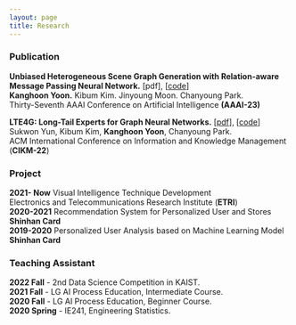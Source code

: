 ```yaml
---
layout: page
title: Research
---
```


### Publication

**Unbiased Heterogeneous Scene Graph Generation with Relation-aware Message Passing Neural Network.**  [pdf], [[code](https://github.com/KanghoonYoon/hetsgg-torch)]  
**Kanghoon Yoon.** Kibum Kim. Jinyoung Moon. Chanyoung Park.  
Thirty-Seventh AAAI Conference on Artificial Intelligence **(AAAI-23)**  

**LTE4G: Long-Tail Experts for Graph Neural Networks.**  [[pdf](https://dl.acm.org/doi/abs/10.1145/3511808.3557381)], [[code](https://github.com/SukwonYun/LTE4G)]  
Sukwon Yun, Kibum Kim, **Kanghoon Yoon**, Chanyoung Park.  
ACM International Conference on Information and Knowledge Management (**CIKM-22**)

### Project

**2021- Now** Visual Intelligence Technique Development  
Electronics and Telecommunications Research Institute (**ETRI**)  
**2020-2021** Recommendation System for Personalized User and Stores  
**Shinhan Card**  
**2019-2020** Personalized User Analysis based on Machine Learning Model  
**Shinhan Card**


### Teaching Assistant
**2022 Fall** - 2nd Data Science Competition in KAIST.  
**2021 Fall** - LG AI Process Education, Intermediate Course.  
**2020 Fall** - LG AI Process Education, Beginner Course.  
**2020 Spring** - IE241, Engineering Statistics.

